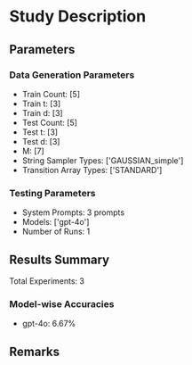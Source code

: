 # Study Description

## Parameters
### Data Generation Parameters
- Train Count: [5]
- Train t: [3]
- Train d: [3]
- Test Count: [5]
- Test t: [3]
- Test d: [3]
- M: [7]
- String Sampler Types: ['GAUSSIAN_simple']
- Transition Array Types: ['STANDARD']

### Testing Parameters
- System Prompts: 3 prompts
- Models: ['gpt-4o']
- Number of Runs: 1

## Results Summary
Total Experiments: 3

### Model-wise Accuracies
- gpt-4o: 6.67%

## Remarks
<!-- Add your remarks here -->